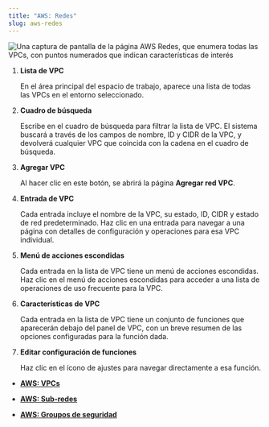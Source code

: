 ```yaml
---
title: "AWS: Redes"
slug: aws-redes
---
```



![Una captura de pantalla de la página AWS Redes, que enumera todas las VPCs, con puntos numerados que indican características de interés](/assets/aws-compute-vpclist-numdots-en.png)

1. **Lista de VPC**

     En el área principal del espacio de trabajo, aparece una lista de todas las VPCs en el entorno seleccionado.

2. **Cuadro de búsqueda**

     Escribe en el cuadro de búsqueda para filtrar la lista de VPC. El sistema buscará a través de los campos de nombre, ID y CIDR de la VPC, y devolverá cualquier VPC que coincida con la cadena en el cuadro de búsqueda.

3. **Agregar VPC**

     Al hacer clic en este botón, se abrirá la página **Agregar red VPC**.

4. **Entrada de VPC**

     Cada entrada incluye el nombre de la VPC, su estado, ID, CIDR y estado de red predeterminado. Haz clic en una entrada para navegar a una página con detalles de configuración y operaciones para esa VPC individual.

5. **Menú de acciones escondidas**

     Cada entrada en la lista de VPC tiene un menú de acciones escondidas. Haz clic en el menú de acciones escondidas para acceder a una lista de operaciones de uso frecuente para la VPC.

6. **Características de VPC**

     Cada entrada en la lista de VPC tiene un conjunto de funciones que aparecerán debajo del panel de VPC, con un breve resumen de las opciones configuradas para la función dada.

7. **Editar configuración de funciones**

     Haz clic en el ícono de ajustes para navegar directamente a esa función.


-   **[AWS: VPCs](aws-vpcs.md)**  

-   **[AWS: Sub-redes](aws-subnetworks.md)**  

-   **[AWS: Groupos de seguridad](aws-security_groups.md)**  


